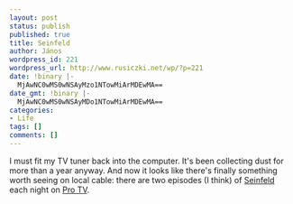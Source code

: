 ```yaml
---
layout: post
status: publish
published: true
title: Seinfeld
author: János
wordpress_id: 221
wordpress_url: http://www.rusiczki.net/wp/?p=221
date: !binary |-
  MjAwNC0wMS0wNSAyMzo1NTowMiArMDEwMA==
date_gmt: !binary |-
  MjAwNC0wMS0wNSAyMDo1NTowMiArMDEwMA==
categories:
- Life
tags: []
comments: []
---
```

<p>I must fit my TV tuner back into the computer. It's been collecting dust for more than a year anyway. And now it looks like there's finally something worth seeing on local cable: there are two episodes (I think) of <a href="http://www.spe.sony.com/tv/shows/seinfeld/">Seinfeld</a> each night on <a href="http://www.protv.ro" title="What an absolutely crappy site!">Pro TV</a>.</p>
